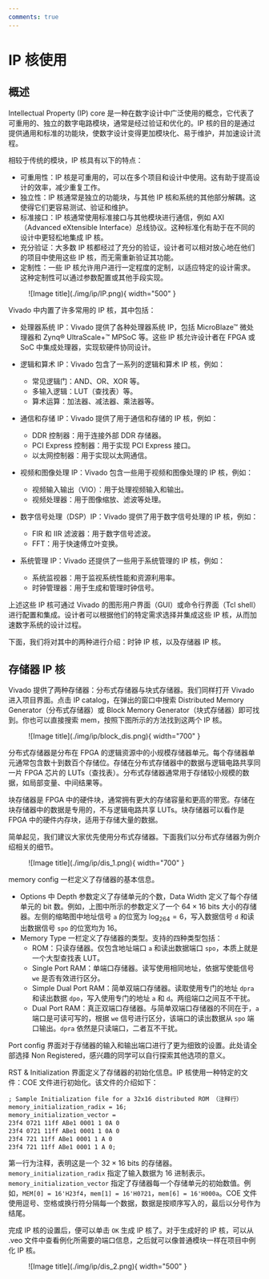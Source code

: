 ```yaml
---
comments: true 
---
```


# <strong>IP 核使用</strong>

## <strong>概述</strong>

Intellectual Property (IP) core 是一种在数字设计中广泛使用的概念，它代表了可重用的、独立的数字电路模块，通常是经过验证和优化的。IP 核的目的是通过提供通用和标准的功能块，使数字设计变得更加模块化、易于维护，并加速设计流程。

相较于传统的模块，IP 核具有以下的特点：

- 可重用性：IP 核是可重用的，可以在多个项目和设计中使用。这有助于提高设计的效率，减少重复工作。
- 独立性：IP 核通常是独立的功能块，与其他 IP 核和系统的其他部分解耦。这使得它们更容易测试、验证和维护。
- 标准接口：IP 核通常使用标准接口与其他模块进行通信，例如 AXI（Advanced eXtensible Interface）总线协议。这种标准化有助于在不同的设计中更轻松地集成 IP 核。
- 充分验证：大多数 IP 核都经过了充分的验证，设计者可以相对放心地在他们的项目中使用这些 IP 核，而无需重新验证其功能。
- 定制性：一些 IP 核允许用户进行一定程度的定制，以适应特定的设计需求。这种定制性可以通过参数配置或其他手段实现。

<figure markdown>
![Image title](./img/ip/IP.png){ width="500" }
</figure>

Vivado 中内置了许多常用的 IP 核，其中包括：

- 处理器系统 IP：Vivado 提供了各种处理器系统 IP，包括 MicroBlaze™ 微处理器和 Zynq® UltraScale+™ MPSoC 等。这些 IP 核允许设计者在 FPGA 或 SoC 中集成处理器，实现软硬件协同设计。

- 逻辑和算术 IP：Vivado 包含了一系列的逻辑和算术 IP 核，例如：
    - 常见逻辑门：AND、OR、XOR 等。
    - 多输入逻辑：LUT（查找表）等。
    - 算术运算：加法器、减法器、乘法器等。

- 通信和存储 IP：Vivado 提供了用于通信和存储的 IP 核，例如：
    - DDR 控制器：用于连接外部 DDR 存储器。
    - PCI Express 控制器：用于实现 PCI Express 接口。
    - 以太网控制器：用于实现以太网通信。

- 视频和图像处理 IP：Vivado 包含一些用于视频和图像处理的 IP 核，例如：
    - 视频输入输出（VIO）：用于处理视频输入和输出。
    - 视频处理器：用于图像缩放、滤波等处理。

- 数字信号处理（DSP）IP：Vivado 提供了用于数字信号处理的 IP 核，例如：

    - FIR 和 IIR 滤波器：用于数字信号滤波。
    - FFT：用于快速傅立叶变换。

- 系统管理 IP：Vivado 还提供了一些用于系统管理的 IP 核，例如：
    - 系统监视器：用于监视系统性能和资源利用率。
    - 时钟管理器：用于生成和管理时钟信号。

上述这些 IP 核可通过 Vivado 的图形用户界面（GUI）或命令行界面（Tcl shell）进行配置和集成。设计者可以根据他们的特定需求选择并集成这些 IP 核，从而加速数字系统的设计过程。

下面，我们将对其中的两种进行介绍：时钟 IP 核，以及存储器 IP 核。


## <strong>存储器 IP 核</strong>

Vivado 提供了两种存储器：分布式存储器与块式存储器。我们同样打开 Vivado 进入项目界面。点击 IP catalog，在弹出的窗口中搜索 Distributed Memory Generator（分布式存储器）或 Block Memory Generator（块式存储器）即可找到。你也可以直接搜索 mem，按照下图所示的方法找到这两个 IP 核。

<figure markdown>
![Image title](./img/ip/block_dis.png){ width="700" }
</figure>

分布式存储器是分布在 FPGA 的逻辑资源中的小规模存储器单元。每个存储器单元通常包含数十到数百个存储位。存储在分布式存储器中的数据与逻辑电路共享同一片 FPGA 芯片的 LUTs（查找表）。分布式存储器通常用于存储较小规模的数据，如局部变量、中间结果等。

块存储器是 FPGA 中的硬件块，通常拥有更大的存储容量和更高的带宽。存储在块存储器中的数据是专用的，不与逻辑电路共享 LUTs。块存储器可以看作是 FPGA 中的硬件内存块，适用于存储大量的数据。

简单起见，我们建议大家优先使用分布式存储器。下面我们以分布式存储器为例介绍相关的细节。

<figure markdown>
![Image title](./img/ip/dis_1.png){ width="700" }
</figure>

memory config 一栏定义了存储器的基本信息。

- Options 中 Depth 参数定义了存储单元的个数，Data Width 定义了每个存储单元的 bit 数。例如，上图中所示的参数定义了一个 $64\times16$ bits 大小的存储器。左侧的缩略图中地址信号 `a` 的位宽为 $\log_264=6$，写入数据信号 `d` 和读出数据信号 `spo` 的位宽均为 16。
- Memory Type 一栏定义了存储器的类型。支持的四种类型包括：
    - ROM：只读存储器。仅包含地址端口 `a` 和读出数据端口 `spo`，本质上就是一个大型查找表 LUT。
    - Single Port RAM：单端口存储器。读写使用相同地址，依据写使能信号 `we` 是否有效进行区分。
    - Simple Dual Port RAM：简单双端口存储器。读取使用专门的地址 `dpra` 和读出数据 `dpo`，写入使用专门的地址 `a` 和 `d`。两组端口之间互不干扰。
    - Dual Port RAM：真正双端口存储器。与简单双端口存储器的不同在于，`a` 端口是可读可写的，根据 `we` 信号进行区分，该端口的读出数据从 `spo` 端口输出。`dpra` 依然是只读端口，二者互不干扰。


Port config 界面对于存储器的输入和输出端口进行了更为细致的设置。此处请全部选择 Non Registered，感兴趣的同学可以自行探索其他选项的意义。
 
RST & Initialization 界面定义了存储器的初始化信息。IP 核使用一种特定的文件：COE 文件进行初始化。该文件的介绍如下：

```
; Sample Initialization file for a 32x16 distributed ROM （注释行）
memory_initialization_radix = 16;
memory_initialization_vector =
23f4 0721 11ff ABe1 0001 1 0A 0
23f4 0721 11ff ABe1 0001 1 0A 0
23f4 721 11ff ABe1 0001 1 A 0
23f4 721 11ff ABe1 0001 1 A 0;
```

第一行为注释，表明这是一个 $32\times16$ bits 的存储器。`memory_initialization_radix` 指定了输入数据为 16 进制表示。`memory_initialization_vector` 指定了存储器每一个存储单元的初始数值。例如，`MEM[0] = 16'H23f4`，`mem[1] = 16'H0721`，`mem[6] = 16'H000a`。COE 文件使用逗号、空格或换行符分隔每一个数据，数据是按顺序写入的，最后以分号作为结尾。

完成 IP 核的设置后，便可以单击 `OK` 生成 IP 核了。对于生成好的 IP 核，可以从 .veo 文件中查看例化所需要的端口信息，之后就可以像普通模块一样在项目中例化 IP 核。

<figure markdown>
![Image title](./img/ip/dis_2.png){ width="500" }
</figure>